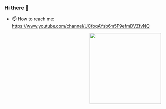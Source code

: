 ### Hi there 👋
- 📫 How to reach me: https://www.youtube.com/channel/UCfoqAYsb6m5F9efmDVZfvNQ
<img align='right' src="https://i.gifer.com/YgbO.gif" width="230">

<!--
**harish343/harish343** is a ✨ _special_ ✨ repository because its `README.md` (this file) appears on your GitHub profile.

Here are some ideas to get you started:

- 🔭 I’m currently working on ...
- 🌱 I’m currently learning ...
- 👯 I’m looking to collaborate on ...
- 🤔 I’m looking for help with ...
- 💬 Ask me about ...

- 😄 Pronouns: ...
- ⚡ Fun fact: ...
-->
